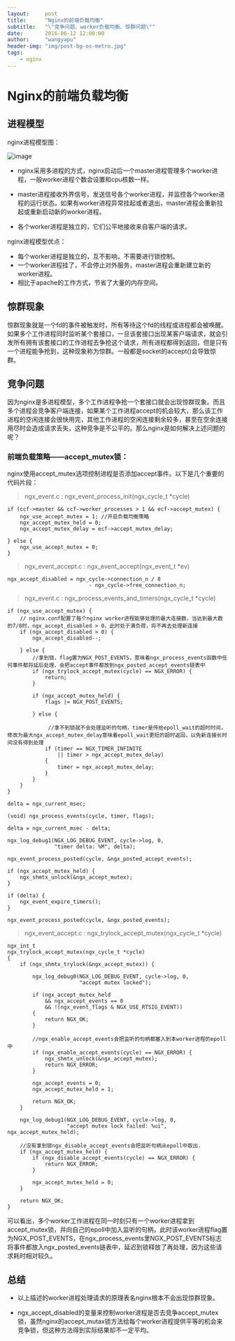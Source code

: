 ```yaml
---
layout:     post
title:      "Nginx的前端负载均衡"
subtitle:   "\"竞争问题、worker负载均衡、惊群问题\""
date:       2016-06-12 12:00:00
author:     "wangyapu"
header-img: "img/post-bg-os-metro.jpg"
tags:
    - nginx
---
```


# Nginx的前端负载均衡

## 进程模型

nginx进程模型图：

![image](http://wangyapu0714.github.io/img/nginx/nginx_process_model.png)

- nginx采用多进程的方式，nginx启动后一个master进程管理多个worker进程，一般worker进程个数会设置和cpu核数一样。

- master进程接收外界信号，发送信号各个worker进程，并监控各个worker进程的运行状态。如果有worker进程异常挂起或者退出，master进程会重新拉起或重新启动新的worker进程。

- 各个worker进程是独立的，它们公平地接收来自客户端的请求。

nginx进程模型优点：

- 每个worker进程是独立的，互不影响，不需要进行锁控制。
- 一个worker进程挂了，不会停止对外服务，master进程会重新建立新的worker进程。
- 相比于apache的工作方式，节省了大量的内存空间。

## 惊群现象

惊群现象就是一个fd的事件被触发时，所有等待这个fd的线程或进程都会被唤醒。如果多个工作进程同时监听某个套接口，一旦该套接口出现某客户端请求，就会引发所有拥有该套接口的工作进程去争抢这个请求，所有进程都得到返回，但是只有一个进程能争抢到，这种现象称为惊群。一般都是socket的accept()会导致惊群。

## 竞争问题

因为nginx是多进程模型，多个工作进程争抢一个套接口就会出现惊群现象。而且多个进程会竞争客户端连接，如果某个工作进程accept的机会较大，那么该工作进程的空闲连接会很快用完，其他工作进程的空闲连接剩余较多，甚至在空余连接用尽时会造成请求丢失，这种竞争是不公平的。那么nginx是如何解决上述问题的呢？

### 前端负载策略——accept_mutex锁：

nginx使用accept_mutex选项控制进程是否添加accept事件。以下是几个重要的代码片段：

>  ngx_event.c : ngx_event_process_init(ngx_cycle_t *cycle)


    if (ccf->master && ccf->worker_processes > 1 && ecf->accept_mutex) {
        ngx_use_accept_mutex = 1; //开启负载均衡策略
        ngx_accept_mutex_held = 0;
        ngx_accept_mutex_delay = ecf->accept_mutex_delay;

    } else {
        ngx_use_accept_mutex = 0;
    }


>  ngx_event_accept.c : ngx_event_accept(ngx_event_t *ev)


    ngx_accept_disabled = ngx_cycle->connection_n / 8
                              - ngx_cycle->free_connection_n;
                              
                              
>  ngx_event.c : ngx_process_events_and_timers(ngx_cycle_t *cycle)


    if (ngx_use_accept_mutex) {
        // nginx.conf配置了每个nginx worker进程能够处理的最大连接数，当达到最大数的7/8时，ngx_accept_disabled > 0，此时处于满负荷，将不再去处理新连接
        if (ngx_accept_disabled > 0) {
            ngx_accept_disabled--;

        } else {
            //拿到锁，flag置为NGX_POST_EVENTS，意味着ngx_process_events函数中任何事件都将延后处理，会把accept事件都放到ngx_posted_accept_events链表中
            if (ngx_trylock_accept_mutex(cycle) == NGX_ERROR) {
                return;
            }

            if (ngx_accept_mutex_held) {
                flags |= NGX_POST_EVENTS;

            } else {
            
                 //拿不到锁就不会处理监听的句柄，timer是传给epoll_wait的超时时间，修改为最大ngx_accept_mutex_delay意味着epoll_wait更短的超时返回，以免新连接长时间没有得到处理
                if (timer == NGX_TIMER_INFINITE
                    || timer > ngx_accept_mutex_delay)
                {
                    timer = ngx_accept_mutex_delay;
                }
            }
        }
    }

    delta = ngx_current_msec;

    (void) ngx_process_events(cycle, timer, flags);

    delta = ngx_current_msec - delta;

    ngx_log_debug1(NGX_LOG_DEBUG_EVENT, cycle->log, 0,
                   "timer delta: %M", delta);

    ngx_event_process_posted(cycle, &ngx_posted_accept_events);

    if (ngx_accept_mutex_held) {
        ngx_shmtx_unlock(&ngx_accept_mutex);
    }

    if (delta) {
        ngx_event_expire_timers();
    }

    ngx_event_process_posted(cycle, &ngx_posted_events);

>  ngx_event_accept.c : ngx_trylock_accept_mutex(ngx_cycle_t *cycle)


    ngx_int_t
    ngx_trylock_accept_mutex(ngx_cycle_t *cycle)
    {
        if (ngx_shmtx_trylock(&ngx_accept_mutex)) {
    
            ngx_log_debug0(NGX_LOG_DEBUG_EVENT, cycle->log, 0,
                           "accept mutex locked");
    
            if (ngx_accept_mutex_held
                && ngx_accept_events == 0
                && !(ngx_event_flags & NGX_USE_RTSIG_EVENT))
            {
                return NGX_OK;
            }
    
            //ngx_enable_accept_events会把监听的句柄都塞入到本worker进程的epoll中
            if (ngx_enable_accept_events(cycle) == NGX_ERROR) {
                ngx_shmtx_unlock(&ngx_accept_mutex);
                return NGX_ERROR;
            }
    
            ngx_accept_events = 0;
            ngx_accept_mutex_held = 1;
    
            return NGX_OK;
        }
    
        ngx_log_debug1(NGX_LOG_DEBUG_EVENT, cycle->log, 0,
                       "accept mutex lock failed: %ui", ngx_accept_mutex_held);
        
        //没有拿到锁ngx_disable_accept_events会把监听句柄从epoll中取出.
        if (ngx_accept_mutex_held) {
            if (ngx_disable_accept_events(cycle) == NGX_ERROR) {
                return NGX_ERROR;
            }
    
            ngx_accept_mutex_held = 0;
        }
    
        return NGX_OK;
    }
    
可以看出，多个worker工作进程在同一时刻只有一个worker进程拿到accept_mutex锁，并向自己的epoll中加入监听的句柄，此时该worker进程flag置为NGX_POST_EVENTS，在ngx_process_events里NGX_POST_EVENTS标志将事件都放入ngx_posted_events链表中，延迟到锁释放了再处理，因为这些请求耗时相对较久。


## 总结

- 以上描述的worker进程处理请求的原理表名nginx根本不会出现惊群现象。

- ngx_accept_disabled的变量来控制worker进程是否去竞争accept_mutex锁，虽然nginx的accept_mutax锁方法给每个worker进程提供平等的机会来竞争锁，但这种方法得到实际结果却不一定平均。



